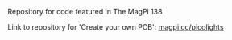 Repository for code featured in The MagPi 138

Link to repository for 'Create your own PCB': [magpi.cc/picolights](https://magpi.cc/picolights)